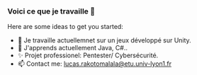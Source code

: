 ### Voici ce que je travaille  👋


Here are some ideas to get you started:

- 🔭 Je travaille actuellemnet sur un jeux développé sur Unity.
- 🌱 J'apprends actuellement Java, C#..
- ✨ Projet professionel: Pentester/ Cybersécurité.
- 📫 Contact me: lucas.rakotomalala@etu.univ-lyon1.fr

